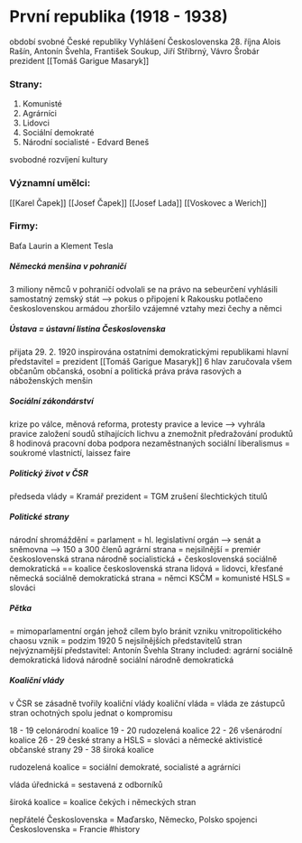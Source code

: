 # První republika (1918 - 1938)
období svobné České republiky
Vyhlášení Československa 28. října
Alois Rašín, Antonín Švehla, František Soukup, Jiří Stříbrný, Vávro Šrobár
prezident [[Tomáš Garigue Masaryk]]
### Strany:
1. Komunisté
2. Agrárníci
3. Lidovci
4. Sociální demokraté
5. Národní socialisté - Edvard Beneš

svobodné rozvíjení kultury
### Významní umělci:
[[Karel Čapek]]
[[Josef Čapek]]
[[Josef Lada]]
[[Voskovec a Werich]]

### Firmy:
Baťa
Laurin a Klement
Tesla

##### Německá menšina v pohraničí 
3 miliony němců
v pohraničí
odvolali se na právo na sebeurčení
vyhlásili samostatný zemský stát --> pokus o připojení k Rakousku
potlačeno československou armádou
zhoršilo vzájemné vztahy mezi čechy a němci
##### Ústava = ústavní listina Československa
přijata 29. 2. 1920
inspirována ostatními demokratickými republikami
hlavní představitel = prezident [[Tomáš Garigue Masaryk]]
6 hlav
zaručovala všem občanům občanská, osobní a politická práva
práva rasových a náboženských menšin
##### Sociální zákondárství
krize po válce, měnová reforma, protesty
pravice a levice --> vyhrála pravice
založení soudů stíhajících lichvu a znemožnit předražování produktů
8 hodinová pracovní doba
podpora nezaměstnaných
sociální liberalismus = soukromé vlastnictí, laissez faire
##### Politický život v ČSR
předseda vlády = Kramář
prezident = TGM
zrušení šlechtických titulů
##### Politické strany
národní shromáždění = parlament = hl. legislativní orgán --> senát a sněmovna --> 150 a 300 členů
agrární strana = nejsilnější = premiér
československá strana národně socialistická + československá sociálně demokratická == koalice
československá strana lidová = lidovci, křesťané
německá sociálně demokratická strana = němci
KSČM = komunisté
HSLS = slováci 
##### Pětka
= mimoparlamentní orgán jehož cílem bylo bránit vzniku vnitropolitického chaosu
vznik = podzim 1920
5 nejsilnějších představitelů stran
nejvýznamější představitel: Antonín Švehla
Strany included: 
agrární
sociálně demokratická
lidová
národně sociální
národně demokratická
##### Koaliční vlády
v ČSR se zásadně tvořily koaliční vlády
koaliční vláda = vláda ze zástupců stran ochotných spolu jednat o kompromisu

18 - 19 celonárodní koalice
19 - 20 rudozelená koalice
22 - 26 všenárodní koalice
26 - 29 české strany a HSLS = slováci a německé aktivisticé občanské strany
29 - 38 široká koalice


rudozelená koalice = sociální demokraté, socialisté a agrárníci

vláda úřednická = sestavená z odborníků

široká koalice = koalice čekých i německých stran

nepřátelé Československa = Maďarsko, Německo, Polsko
spojenci Československa = Francie
#history 